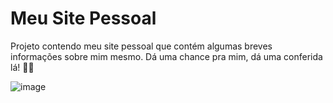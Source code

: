 # Meu Site Pessoal

Projeto contendo meu site pessoal que contém algumas breves informações sobre mim mesmo. Dá uma chance pra mim, dá uma conferida lá! 🥺💜

![image](https://github.com/monambike/monambike-website-web/assets/35270174/ef2fc913-512e-4643-82e7-7cf1ac966e0f)
